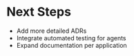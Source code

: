 # Next Steps

- Add more detailed ADRs
- Integrate automated testing for agents
- Expand documentation per application
